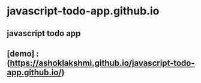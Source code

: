 # javascript-todo-app.github.io
## javascript todo app
## [demo] :(https://ashoklakshmi.github.io/javascript-todo-app.github.io/)
